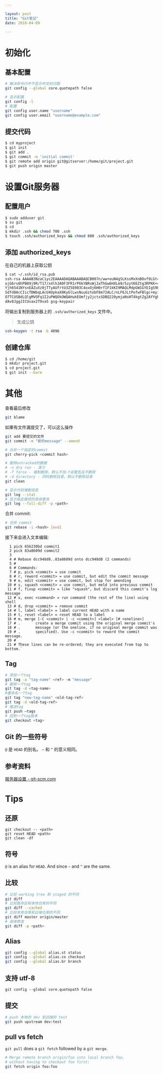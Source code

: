 ```yaml
---

layout: post
title: "Git笔记"
date: 2018-04-09

---
```



# 初始化
## 基本配置
```bash
# 解决命令行中不显示中文的问题
git config --global core.quotepath false
```

```bash
# 显示配置
git config -l
# 配置
git config user.name "username"
git config user.email "username@example.com"
```

## 提交代码
```bash
$ cd myproject
$ git init
$ git add .
$ git commit -m 'initial commit'
$ git remote add origin git@gitserver:/home/git/project.git
$ git push origin master
```

# 设置Git服务器
## 配置用户
```bash
$ sudo adduser git
$ su git
$ cd
$ mkdir .ssh && chmod 700 .ssh
$ touch .ssh/authorized_keys && chmod 600 .ssh/authorized_keys
```
## 添加 authorized_keys
在自己的机器上获取公钥
```bash
$ cat ~/.ssh/id_rsa.pub
ssh-rsa AAAAB3NzaC1yc2EAAAADAQABAAABAQCB007n/ww+ouN4gSLKssMxXnBOvf9LGt4L
ojG6rs6hPB09j9R/T17/x4lhJA0F3FR1rP6kYBRsWj2aThGw6HXLm9/5zytK6Ztg3RPKK+4k
Yjh6541NYsnEAZuXz0jTTyAUfrtU3Z5E003C4oxOj6H0rfIF1kKI9MAQLMdpGW1GYEIgS9Ez
Sdfd8AcCIicTDWbqLAcU4UpkaX8KyGlLwsNuuGztobF8m72ALC/nLF6JLtPofwFBlgc+myiv
O7TCUSBdLQlgMVOFq1I2uPWQOkOWQAHukEOmfjy2jctxSDBQ220ymjaNsHT4kgtZg2AYYgPq
dAv8JggJICUvax2T9va5 gsg-keypair
```
将输出复制到服务器上的 `.ssh/authorized_keys` 文件中。

> 生成公钥
```bash
ssh-keygen -t rsa -b 4096
```

## 创建仓库
```bash
$ cd /home/git
$ mkdir project.git
$ cd project.git
$ git init --bare
```

# 其他



查看最后修改

```bash
git blame
```

如果有文件漏提交了，可以这么操作

```bash
git add 要提交的文件
git commit -m "新的message" --amend
```

```bash
# 合并一个指定的commit
git cherry-pick <commit hash>
```

```bash
# 删除untracked的数据
# -n dry run - 演习
# -f force - 强制删除，默认不加-f会警告且不删除
# -d directory - 同时删除目录，默认不删除目录
git clean
```

```bash
# 显示代码增删信息
git log --stat
# 显示指定路径的具体更改
git log --full-diff -p <path>
```

合并 commit:

```bash
# 合并 commit
git rebase -i <hash> [end]
```
接下来会进入文本编辑:

```log
  1 pick 656230bd commit1
  2 pick 83a8609d commit2
  3
  4 # Rebase dcc948d8..83a8609d onto dcc948d8 (2 commands)
  5 #
  6 # Commands:
  7 # p, pick <commit> = use commit
  8 # r, reword <commit> = use commit, but edit the commit message
  9 # e, edit <commit> = use commit, but stop for amending
 10 # s, squash <commit> = use commit, but meld into previous commit
 11 # f, fixup <commit> = like "squash", but discard this commit's log message
 12 # x, exec <command> = run command (the rest of the line) using shell
 13 # d, drop <commit> = remove commit
 14 # l, label <label> = label current HEAD with a name
 15 # t, reset <label> = reset HEAD to a label
 16 # m, merge [-C <commit> | -c <commit>] <label> [# <oneline>]
 17 # .       create a merge commit using the original merge commit's
 18 # .       message (or the oneline, if no original merge commit was
 19 # .       specified). Use -c <commit> to reword the commit message.
 20 #
 21 # These lines can be re-ordered; they are executed from top to bottom.`
```

## Tag
```bash
# 添加一个tag
git tag -a "tag-name" <ref> -m "message"
# 删除一个tag
git tag -d <tag-name>
#重命名一个tag
git tag "new-tag-name" <old-tag-ref>
git tag -d <old-tag-ref>
# 推送tag
git push —tags
# 回到一个tag版本
git checkout <tag>
```

## Git 的一些符号
`@` 是 `HEAD` 的别名。
`~` 和 `^` 的意义相同。

## 参考资料
[服务器设置 - git-scm.com](https://git-scm.com/book/en/v2/Git-on-the-Server-Setting-Up-the-Server)

# Tips
## 还原
```
git checkout -- <path>
git reset HEAD <path>
git clean -df
```
## 符号
`@` is an alias for `HEAD`. And since `~` and `^` are the same.

## 比较
```bash
# 比较 working tree 和 staged 的不同
git diff 
# 比较暂存区和本地仓库的不同
git diff --cached
# 比较本地仓库和远端仓库的不同
git diff master origin/master
# 具体修改
git diff -p <path>
```

## Alias
```bash
git config --global alias.st status
git config --global alias.co checkout
git config --global alias.br branch
```

## 支持 utf-8
```
git config --global core.quotepath false  
```

## 提交

```bash
# push 本地的 dev 到远端的 test
git push upstream dev:test
```

## pull vs fetch
`git pull` does a `git fetch` followed by a `git merge`.

```bash
# Merge remote branch origin/foo into local branch foo,
# without having to checkout foo first:
git fetch origin foo:foo
```